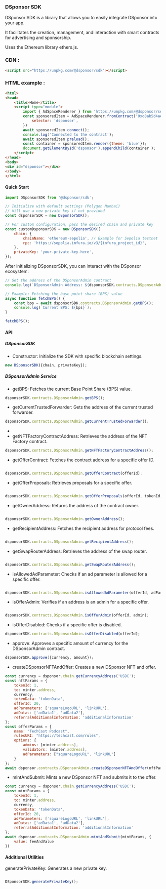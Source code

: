 ### DSponsor SDK

DSponsor SDK is a library that allows you to easily integrate DSponsor into your app.

It facilitates the creation, management, and interaction with smart contracts for advertising and sponsorship.

Uses the Ethereum library ethers.js.

### CDN :

```html
<script src="https://unpkg.com/@dsponsor/sdk"></script>
```

### HTML example :

```html
<html>
<head>
    <title>Home</title>
    <script type="module">
        import { AdSpaceRenderer } from 'https://unpkg.com/@dsponsor/sdk';
        const sponsoredItem = AdSpaceRenderer.fromContract('0xd8ab5d4aef7c1f4a13da4e25559d688cc1e4b2b3', {
            selector: 'dsponsor',
        })
        await sponsoredItem.connect();
        console.log('Connected to the contract');
        await sponsoredItem.preload();
        const container = sponsoredItem.render({theme: 'blue'});
        document.getElementById('dsponsor').appendChild(container );
    </script>
</head>
<body>
<div id="dsponsor"></div>
</body>
</html>
```

#### Quick Start

```js
import DSponsorSDK from '@dsponsor/sdk';

// Initialize with default settings (Polygon Mumbai)
// Will use a new private key if not provided
const dsponsorSDK = new DSponsorSDK();

// For custom configuration, pass the desired chain and private key
const customDsponsorSDK = new DSponsorSDK({
    chain: {
        chainName: 'ethereum-sepolia', // Example for Sepolia testnet
        rpc: 'https://sepolia.infura.io/v3/{infura_project_id}',
    },
    privateKey: 'your-private-key-here',
});
```

After initializing DSponsorSDK, you can interact with the DSponsor ecosystem:

```js
// Get the address of the DSponsorAdmin contract
console.log(`DSponsorAdmin Address: ${dsponsorSDK.contracts.DSponsorAdmin.address}`);

// Example: Fetching the base point share (BPS) value
async function fetchBPS() {
    const bps = await dsponsorSDK.contracts.DSponsorAdmin.getBPS();
    console.log(`Current BPS: ${bps}`);
}

fetchBPS();
```

#### API

##### DSponsorSDK

- Constructor: Initialize the SDK with specific blockchain settings.

```javascript
new DSponsorSDK({chain, privateKey});
```

##### DSponsorAdmin Service

- getBPS: Fetches the current Base Point Share (BPS) value.

```javascript
dsponsorSDK.contracts.DSponsorAdmin.getBPS();
```

- getCurrentTrustedForwarder: Gets the address of the current trusted forwarder.
```javascript
dsponsorSDK.contracts.DSponsorAdmin.getCurrentTrustedForwarder();
```
- 
- getNFTFactoryContractAddress: Retrieves the address of the NFT Factory contract.

```javascript
dsponsorSDK.contracts.DSponsorAdmin.getNFTFactoryContractAddress(); 
```

- getOfferContract: Fetches the contract address for a specific offer ID.

```javascript

dsponsorSDK.contracts.DSponsorAdmin.getOfferContract(offerId); 
```

- getOfferProposals: Retrieves proposals for a specific offer.

```javascript

dsponsorSDK.contracts.DSponsorAdmin.getOfferProposals(offerId, tokenId, adParameter); 
```

- getOwnerAddress: Returns the address of the contract owner.

```javascript

dsponsorSDK.contracts.DSponsorAdmin.getOwnerAddress(); 
```

- getRecipientAddress: Fetches the recipient address for protocol fees.

```javascript

dsponsorSDK.contracts.DSponsorAdmin.getRecipientAddress(); 
```

- getSwapRouterAddress: Retrieves the address of the swap router.

```javascript

dsponsorSDK.contracts.DSponsorAdmin.getSwapRouterAddress(); 
```

- isAllowedAdParameter: Checks if an ad parameter is allowed for a specific offer.

```javascript

dsponsorSDK.contracts.DSponsorAdmin.isAllowedAdParameter(offerId, adParameter); 
```

- isOfferAdmin: Verifies if an address is an admin for a specific offer.

```javascript

dsponsorSDK.contracts.DSponsorAdmin.isOfferAdmin(offerId, admin); 
```

- isOfferDisabled: Checks if a specific offer is disabled.

```javascript
dsponsorSDK.contracts.DSponsorAdmin.isOfferDisabled(offerId);
```

- approve: Approves a specific amount of currency for the DSponsorAdmin contract.

```javascript
dsponsorSDK.approve({currency, amount});
```

- createDSponsorNFTAndOffer: Creates a new DSponsor NFT and offer.

```javascript
const currency = dsponsor.chain.getCurrencyAddress('USDC');
const nftParams = {
    tokenId: 1,
    to: minter.address,
    currency,
    tokenData: 'tokenData',
    offerId: 20,
    adParameters: ['squareLogoURL', 'linkURL'],
    adDatas: ['adData1', 'adData2'],
    referralAdditionalInformation: 'additionalInformation'
};
const offerParams = {
    name: "TechCast Podcast",
    rulesURI: "https://techcast.com/rules",
    options: {
        admins: [minter.address],
        validators: [minter.address],
        adParameters: ["squareLogoURL", "linkURL"]
    }
};
await dsponsor.contracts.DSponsorAdmin.createDSponsorNFTAndOffer(nftParams, offerParams);
```


- mintAndSubmit: Mints a new DSponsor NFT and submits it to the offer.

```javascript
const currency = dsponsor.chain.getCurrencyAddress('USDC');
const mintParams = {
    tokenId: 1,
    to: minter.address,
    currency,
    tokenData: 'tokenData',
    offerId: 20,
    adParameters: ['squareLogoURL', 'linkURL'],
    adDatas: ['adData1', 'adData2'],
    referralAdditionalInformation: 'additionalInformation'
};
await dsponsor.contracts.DSponsorAdmin.mintAndSubmit(mintParams, {
    value: feeAndValue
})
```

#### Additional Utilities

generatePrivateKey: Generates a new private key.

```javascript

DSponsorSDK.generatePrivateKey(); 
```
